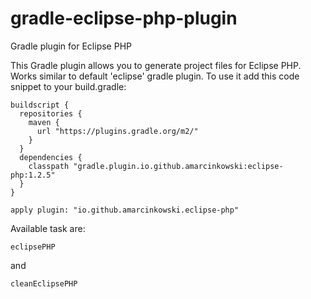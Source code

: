 # gradle-eclipse-php-plugin
Gradle plugin for Eclipse PHP

This Gradle plugin allows you to generate project files for Eclipse PHP. Works similar to default 'eclipse' gradle plugin.
To use it add this code snippet to your build.gradle:

```
buildscript {
  repositories {
    maven {
      url "https://plugins.gradle.org/m2/"
    }
  }
  dependencies {
    classpath "gradle.plugin.io.github.amarcinkowski:eclipse-php:1.2.5"
  }
}

apply plugin: "io.github.amarcinkowski.eclipse-php"
```

Available task are:
```
eclipsePHP
```
and
```
cleanEclipsePHP
```
